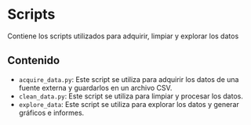 # Scripts  

Contiene los scripts utilizados para adquirir, limpiar y explorar los datos

## Contenido

- `acquire_data.py`: Este script se utiliza para adquirir los datos de una fuente externa y guardarlos en un archivo CSV.
- `clean_data.py`: Este script se utiliza para limpiar y procesar los datos.
- `explore_data`: Este script se utiliza para explorar los datos y generar gráficos e informes.
